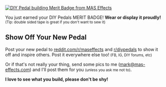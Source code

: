 <div class="float-md  ms-3 mb-3">
  <a data-fancybox href="/img/merit-badge.png">
    <img class="img img-fluid" src="/img/thumb-merit-badge.png" alt="DIY Pedal building Merit Badge from MAS Effects">
  </a>
</div>

You just earned your DIY Pedals MERIT BADGE! **Wear or display it proudly!** <small>(Tip: double sided tape is great if you don't want to sew it)</small>

## Show Off Your New Pedal
 
Post your new pedal to [reddit.com/r/maseffects](https://www.reddit.com/r/maseffects/) and [r/diypedals](https://www.reddit.com/r/diypedals) to show it off and inspire others. Post it everywhere else too! <small>(FB, IG, DIY forums, etc)</small>

Or if that's not really your thing, send some pics to me ([mark@mas-effects.com](mailto:mark@mas-effects.com)) and I'll post them for you <small>(unless you ask me not to)</small>.

**I love to see what you build, please don't be shy!**

<div class="clearfix"></div>

